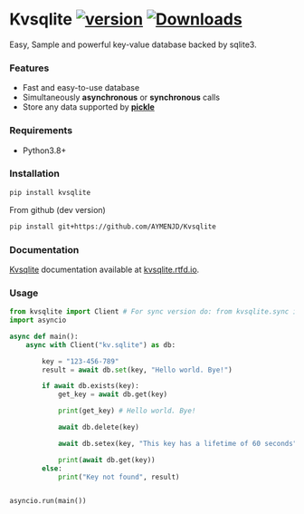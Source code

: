# Kvsqlite [![version](https://img.shields.io/pypi/v/Kvsqlite?style=flat&logo=pypi)](https://pypi.org/project/Kvsqlite) [![Downloads](https://static.pepy.tech/personalized-badge/Kvsqlite?period=month&units=none&left_color=grey&right_color=brightgreen&left_text=Downloads)](https://pepy.tech/project/Kvsqlite)
Easy, Sample and powerful key-value database backed by sqlite3.

### Features

- Fast and easy-to-use database
- Simultaneously **asynchronous** or **synchronous** calls
- Store any data supported by [**pickle**](https://docs.python.org/3/library/pickle.html)

### Requirements

- Python3.8+

### Installation

```bash
pip install kvsqlite
```
From github (dev version)
```bash
pip install git+https://github.com/AYMENJD/Kvsqlite
```

### Documentation

[Kvsqlite](https://github.com/AYMENJD/Kvsqlite) documentation available at [kvsqlite.rtfd.io](https://kvsqlite.rtfd.io/).

### Usage

```python
from kvsqlite import Client # For sync version do: from kvsqlite.sync import Client
import asyncio

async def main():
    async with Client("kv.sqlite") as db:

        key = "123-456-789"
        result = await db.set(key, "Hello world. Bye!")

        if await db.exists(key):
            get_key = await db.get(key)

            print(get_key) # Hello world. Bye!

            await db.delete(key)

            await db.setex(key, "This key has a lifetime of 60 seconds", 60)

            print(await db.get(key))
        else:
            print("Key not found", result)


asyncio.run(main())
```
